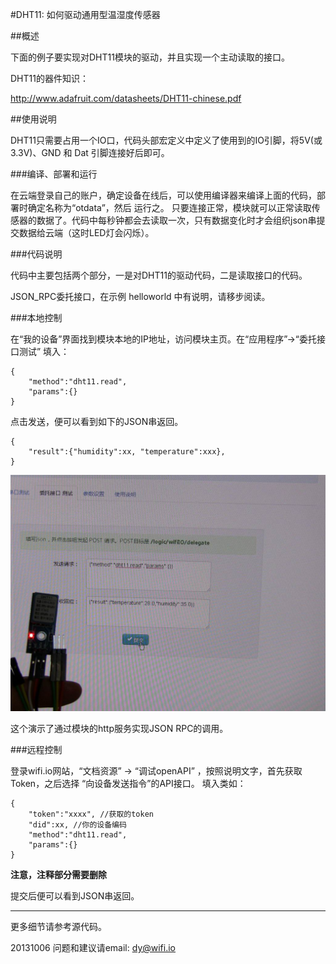 ﻿#DHT11: 如何驱动通用型温湿度传感器


##概述

下面的例子要实现对DHT11模块的驱动，并且实现一个主动读取的接口。

DHT11的器件知识：

http://www.adafruit.com/datasheets/DHT11-chinese.pdf


##使用说明

DHT11只需要占用一个IO口，代码头部宏定义中定义了使用到的IO引脚，将5V(或3.3V)、GND 和 Dat 引脚连接好后即可。


###编译、部署和运行

在云端登录自己的账户，确定设备在线后，可以使用编译器来编译上面的代码，部署时确定名称为“otdata”，然后 运行之。
只要连接正常，模块就可以正常读取传感器的数据了。代码中每秒钟都会去读取一次，只有数据变化时才会组织json串提交数据给云端（这时LED灯会闪烁）。

###代码说明

代码中主要包括两个部分，一是对DHT11的驱动代码，二是读取接口的代码。

JSON_RPC委托接口，在示例 helloworld 中有说明，请移步阅读。

###本地控制

在“我的设备”界面找到模块本地的IP地址，访问模块主页。在“应用程序”->“委托接口测试” 填入：

	{
		"method":"dht11.read",
		"params":{}
	}

点击发送，便可以看到如下的JSON串返回。

	{
		"result":{"humidity":xx, "temperature":xxx},
	}

![dht11](../../addons_img/dht11_web.jpg)

这个演示了通过模块的http服务实现JSON RPC的调用。


###远程控制

登录wifi.io网站，“文档资源” -> “调试openAPI”  ，按照说明文字，首先获取Token，之后选择 “向设备发送指令”的API接口。
填入类如：

	{
		"token":"xxxx", //获取的token
		"did":xx, //你的设备编码
		"method":"dht11.read",
		"params":{}
	}

**注意，注释部分需要删除**

提交后便可以看到JSON串返回。




****
更多细节请参考源代码。

20131006
问题和建议请email: dy@wifi.io 

